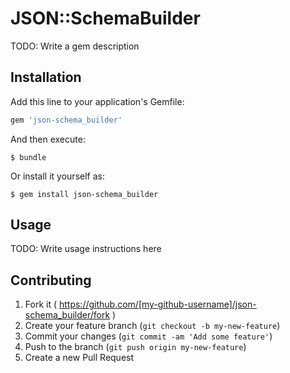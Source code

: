 # JSON::SchemaBuilder

TODO: Write a gem description

## Installation

Add this line to your application's Gemfile:

```ruby
gem 'json-schema_builder'
```

And then execute:

    $ bundle

Or install it yourself as:

    $ gem install json-schema_builder

## Usage

TODO: Write usage instructions here

## Contributing

1. Fork it ( https://github.com/[my-github-username]/json-schema_builder/fork )
2. Create your feature branch (`git checkout -b my-new-feature`)
3. Commit your changes (`git commit -am 'Add some feature'`)
4. Push to the branch (`git push origin my-new-feature`)
5. Create a new Pull Request
